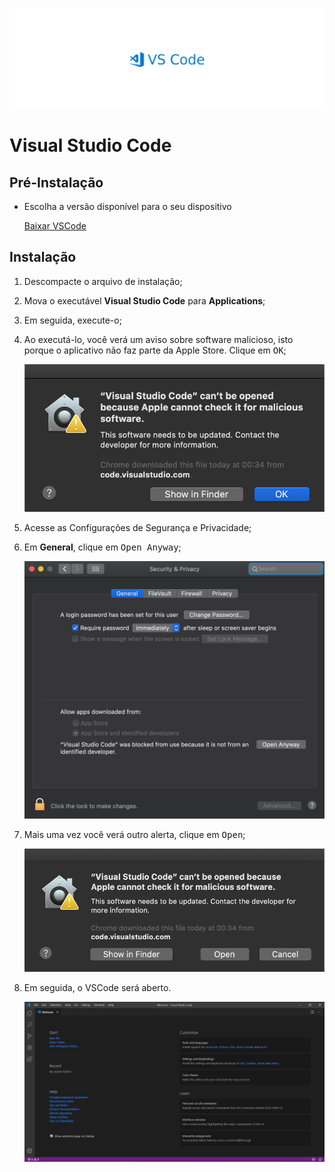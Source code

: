 ![Banner](./images/vscode-banner.jpg)

# Visual Studio Code

## Pré-Instalação

- Escolha a versão disponível para o seu dispositivo

  [Baixar VSCode](https://code.visualstudio.com)

## Instalação

1. Descompacte o arquivo de instalação;
2. Mova o executável __Visual Studio Code__ para __Applications__;
3. Em seguida, execute-o;
4. Ao executá-lo, você verá um aviso sobre software malicioso, isto porque o aplicativo não faz parte da Apple Store. Clique em <kbd>OK</kbd>;

    ![Alert](./images/step1.png)

5. Acesse as Configurações de Segurança e Privacidade;
6. Em __General__, clique em <kbd>Open Anyway</kbd>;

    ![Open Anyway](./images/step2.png)

7. Mais uma vez você verá outro alerta, clique em <kbd>Open</kbd>;

    ![Alert Open](./images/step3.png)

8.  Em seguida, o VSCode será aberto.

    ![Open](./images/step4.png)